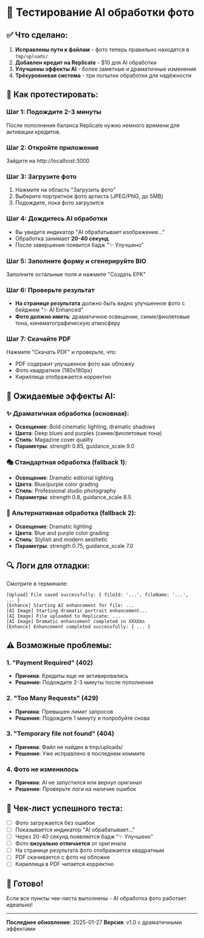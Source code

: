 # 🧪 Тестирование AI обработки фото

## ✅ Что сделано:

1. **Исправлены пути к файлам** - фото теперь правильно находятся в `tmp/uploads/`
2. **Добавлен кредит на Replicate** - $10 для AI обработки
3. **Улучшены эффекты AI** - более заметные и драматичные изменения
4. **Трёхуровневая система** - три попытки обработки для надёжности

## 🎯 Как протестировать:

### Шаг 1: Подождите 2-3 минуты
После пополнения баланса Replicate нужно немного времени для активации кредитов.

### Шаг 2: Откройте приложение
Зайдите на http://localhost:3000

### Шаг 3: Загрузите фото
1. Нажмите на область "Загрузить фото"
2. Выберите портретное фото артиста (JPEG/PNG, до 5MB)
3. Подождите, пока фото загрузится

### Шаг 4: Дождитесь AI обработки
- Вы увидите индикатор "AI обрабатывает изображение..."
- Обработка занимает **20-40 секунд**
- После завершения появится бадж "✨ Улучшено"

### Шаг 5: Заполните форму и сгенерируйте BIO
Заполните остальные поля и нажмите "Создать EPK"

### Шаг 6: Проверьте результат
- **На странице результата** должно быть видно улучшенное фото с бейджем "✨ AI Enhanced"
- **Фото должно иметь**: драматичное освещение, синие/фиолетовые тона, кинематографическую атмосферу

### Шаг 7: Скачайте PDF
Нажмите "Скачать PDF" и проверьте, что:
- PDF содержит улучшенное фото как обложку
- Фото квадратное (180x180px)
- Кириллица отображается корректно

## 🎨 Ожидаемые эффекты AI:

### ✨ Драматичная обработка (основная):
- **Освещение**: Bold cinematic lighting, dramatic shadows
- **Цвета**: Deep blues and purples (синие/фиолетовые тона)
- **Стиль**: Magazine cover quality
- **Параметры**: strength 0.85, guidance_scale 9.0

### 🎭 Стандартная обработка (fallback 1):
- **Освещение**: Dramatic editorial lighting
- **Цвета**: Blue/purple color grading
- **Стиль**: Professional studio photography
- **Параметры**: strength 0.8, guidance_scale 8.5

### 🌟 Альтернативная обработка (fallback 2):
- **Освещение**: Dramatic lighting
- **Цвета**: Blue and purple color grading
- **Стиль**: Stylish and modern aesthetic
- **Параметры**: strength 0.75, guidance_scale 7.0

## 🔍 Логи для отладки:

Смотрите в терминале:
```
[Upload] File saved successfully: { fileId: '...', fileName: '...', ... }
[Enhance] Starting AI enhancement for file: ...
[AI Image] Starting dramatic portrait enhancement...
[AI Image] File uploaded to Replicate: ...
[AI Image] Dramatic enhancement completed in XXXXms
[Enhance] Enhancement completed successfully: { ... }
```

## ⚠️ Возможные проблемы:

### 1. "Payment Required" (402)
- **Причина**: Кредиты еще не активировались
- **Решение**: Подождите 2-3 минуты после пополнения

### 2. "Too Many Requests" (429)
- **Причина**: Превышен лимит запросов
- **Решение**: Подождите 1 минуту и попробуйте снова

### 3. "Temporary file not found" (404)
- **Причина**: Файл не найден в tmp/uploads/
- **Решение**: Уже исправлено в последнем коммите

### 4. Фото не изменилось
- **Причина**: AI не запустился или вернул оригинал
- **Решение**: Проверьте логи на наличие ошибок

## 📝 Чек-лист успешного теста:

- [ ] Фото загружается без ошибок
- [ ] Показывается индикатор "AI обрабатывает..."
- [ ] Через 20-40 секунд появляется бадж "✨ Улучшено"
- [ ] Фото **визуально отличается** от оригинала
- [ ] На странице результата фото отображается квадратным
- [ ] PDF скачивается с фото на обложке
- [ ] Кириллица в PDF читается корректно

## 🚀 Готово!

Если все пункты чек-листа выполнены - AI обработка фото работает идеально!

---

**Последнее обновление**: 2025-01-27
**Версия**: v1.0 с драматичными эффектами

